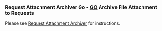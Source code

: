 ### Request Attachment Archiver Go - [GO](https://golang.org/) Archive File Attachment to Requests

Please see [Request Attachment Archiver](https://wiki.hornbill.com/index.php?title=Request_Attachment_Archiver) for instructions.
